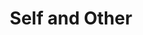 ---
layout: projectPageNew
title: Self and Other
year: 2016
medium: website
paragraphs:
 - text: |
     A web installation running an online conversation archive in real time, on a two-year loop.
 - text: |
     Self and Other is a small project created with and for my partner. At a moment of our interaction when everything seemed to be falling apart, the thought of separating scared me so much that I wanted to give the relationship an afterlife while it still existed.
 - text: |
     Being a long distance partnership, the most tangible traces we had left were in our online written conversations. The afterlife ended up taking the shape of the archive of all our Messenger chats, replayed by a website in real time, exactly two years after they had happened. A week of silence in our chats would mean a week of silence on the website.
 - text: |
     There is something truly romantic and voyeuristic in exposing ourselves so openly to the world. And there is something truly self absorbed in fantasizing that someone would visit that website every day in 2017, to observe our conversations from 2015 unfolding. So self absorbed, that <span class="strikethrough">the relationship survived</span>. <br/><br/>
 - text: |
     Visit here: 
     <a class="underlined" href="https://www.selfandother.net/" target="__blank">https://www.selfandother.net/</a>
images:
 - url: /assets/images/selfandother/img.png
   description: 
---